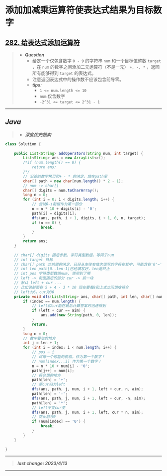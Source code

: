 # 添加加减乘运算符使表达式结果为目标数字

## [282. 给表达式添加运算符](https://leetcode.cn/problems/expression-add-operators/)

> - ***Question***
>   - 给定一个仅包含数字 `0 - 9` 的字符串 `num` 和一个目标值整数 `target` ，在 `num` 的数字之间添加二元运算符（不是一元） `+, -, *` ，返回所有能够得到 `target` 的表达式。
>   - 注意返回表达式中的操作数不应该包含前导零。
>   - ***tips:***
>     - `1 <= num.length <= 10`
>     - `num` 仅含数字
>     - `-2^31 <= target <= 2^31 - 1`

---

## *Java*

> - ***深度优先搜索***

```java
class Solution {
    
    public List<String> addOperators(String num, int target) {
        List<String> ans = new ArrayList<>();
        /*if (num.length() == 0) {
            return ans;
        }*/
        // 沿途的数字拷贝和+ - * 的决定，放在path里
        char[] path = new char[num.length() * 2 - 1];
        // num -> char[]
        char[] digits = num.toCharArray();
        long n = 0;
        for (int i = 0; i < digits.length; i++) {
            // 尝试0~i前缀作为第一部分
            n = n * 10 + digits[i] - '0';
            path[i] = digits[i];
            dfs(ans, path, i + 1, digits, i + 1, 0, n, target);
            if (n == 0) {
                break;
            }
        }
        return ans;
    }
    
    // char[] digits 固定参数，字符类型数组，等同于num
    // int target 目标
    // char[] path 之前做的决定，已经从左往右依次填写的字符在其中，可能含有'0'~'9' 与 * - +
    // int len path[0..len-1]已经填写好，len是终止
    // int pos 字符类型数组num, 使用到了哪
    // left -> 前面固定的部分 cur -> 前一块
    // 默认 left + cur ...
    // 比如说前面有 5 + 4 - 3 * 10 现在要看8和上式之间填啥符合
    // left为6，cur为30
    private void dfs(List<String> ans, char[] path, int len, char[] num, int index, long left, long cur, int aim) {
        if (index == num.length) {
            // left和cur能在最后计算答案时迅速得到
            if (left + cur == aim) {
                ans.add(new String(path, 0, len));
            }
            return;
        }
        long n = 0;
        // 数字要填的地方
        int j = len + 1;
        for (int i = index; i < num.length; i++) {
            // pos ~ i
            // 试每一个可能的前缀，作为第一个数字！
            // num[index...i] 作为第一个数字！
            n = n * 10 + num[i] - '0';
            path[j++] = num[i];
            // 符合填的地方
            path[len] = '+';
            // 原cur归为left
            dfs(ans, path, j, num, i + 1, left + cur, n, aim);
            path[len] = '-';
            dfs(ans, path, j, num, i + 1, left + cur, -n, aim);
            path[len] = '*';
            // left不变cur变
            dfs(ans, path, j, num, i + 1, left, cur * n, aim);
            // 防止前导0
            if (num[index] == '0') {
                break;
            }
        }
    }
    
}
```

---

> ***last change: 2023/4/13***

---
